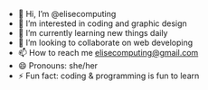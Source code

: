 - 👋 Hi, I’m @elisecomputing
- 👀 I’m interested in coding and graphic design
- 🌱 I’m currently learning new things daily
- 💞️ I’m looking to collaborate on web developing
- 📫 How to reach me elisecomputing@gmail.com
- 😄 Pronouns: she/her
- ⚡ Fun fact: coding & programming is fun to learn

<!---
elisecomputing/elisecomputing is a ✨ special ✨ repository because its `README.md` (this file) appears on your GitHub profile.
You can click the Preview link to take a look at your changes.
--->
